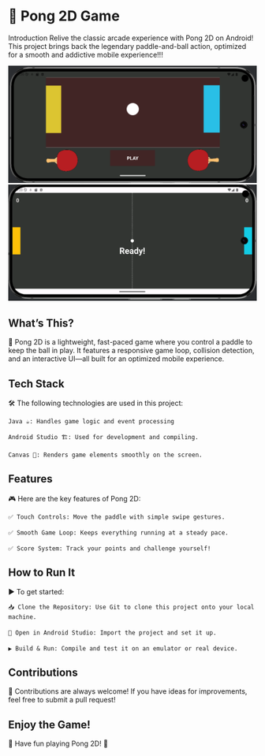 # 🏓 Pong 2D Game
Introduction
Relive the classic arcade experience with Pong 2D on Android! This project brings back the legendary paddle-and-ball action, optimized for a smooth and addictive mobile experience!!!


![Gameplay Screenshot](https://github.com/Ornella-Gigante/Pong_2D_Android/blob/main/pong_1.png)
![Paddle and Ball](https://github.com/Ornella-Gigante/Pong_2D_Android/blob/main/pong_2.png)

## What’s This?
🚀 Pong 2D is a lightweight, fast-paced game where you control a paddle to keep the ball in play. It features a responsive game loop, collision detection, and an interactive UI—all built for an optimized mobile experience.

## Tech Stack

🛠️ The following technologies are used in this project:
    
    Java ☕: Handles game logic and event processing
    
    Android Studio 🏗️: Used for development and compiling.
    
    Canvas 🎨: Renders game elements smoothly on the screen.


## Features

🎮 Here are the key features of Pong 2D:

    ✅ Touch Controls: Move the paddle with simple swipe gestures.
    
    ✅ Smooth Game Loop: Keeps everything running at a steady pace.
    
    ✅ Score System: Track your points and challenge yourself!

## How to Run It

▶️ To get started:

    📥 Clone the Repository: Use Git to clone this project onto your local machine.
    
    📂 Open in Android Studio: Import the project and set it up.
    
    ▶️ Build & Run: Compile and test it on an emulator or real device.


## Contributions

🤝 Contributions are always welcome! If you have ideas for improvements, feel free to submit a pull request!

## Enjoy the Game!
🎯 Have fun playing Pong 2D! 🚀
